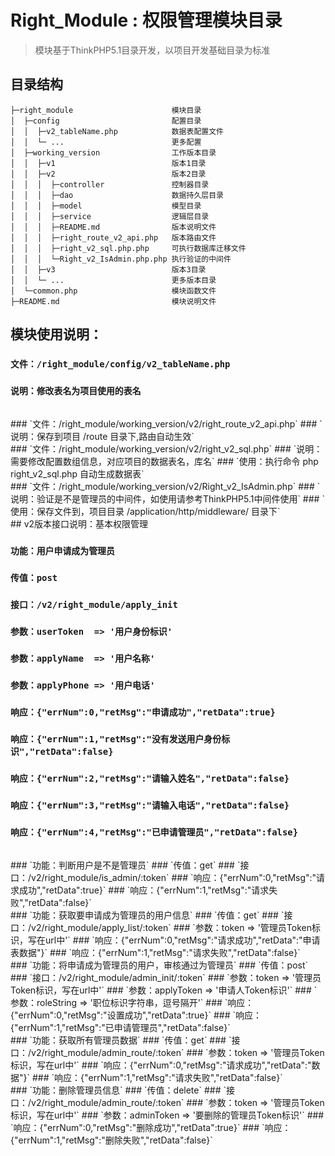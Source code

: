Right_Module : 权限管理模块目录
===============

> 模块基于ThinkPHP5.1目录开发，以项目开发基础目录为标准

## 目录结构

~~~
├─right_module                      模块目录
│  ├─config                         配置目录
│  │  ├─v2_tableName.php            数据表配置文件
│  │  └─ ...                        更多配置
│  ├─working_version                工作版本目录
│  │  ├─v1                          版本1目录
│  │  ├─v2                          版本2目录
│  │  │  ├─controller               控制器目录
│  │  │  ├─dao                      数据持久层目录
│  │  │  ├─model                    模型目录
│  │  │  ├─service                  逻辑层目录
│  │  │  ├─README.md                版本说明文件
│  │  │  ├─right_route_v2_api.php   版本路由文件
│  │  │  ├─right_v2_sql.php.php     可执行数据库迁移文件
│  │  │  └─Right_v2_IsAdmin.php.php 执行验证的中间件
│  │  ├─v3                          版本3目录
│  │  └─ ...                        更多版本目录      
│  └─common.php                     模块函数文件
├─README.md                         模块说明文件
~~~

## 模块使用说明：
### `文件：/right_module/config/v2_tableName.php`
### `说明：修改表名为项目使用的表名`
<br/>
### `文件：/right_module/working_version/v2/right_route_v2_api.php`
### `说明：保存到项目 /route 目录下,路由自动生效`
<br/>
### `文件：/right_module/working_version/v2/right_v2_sql.php`
### `说明：需要修改配置数组信息，对应项目的数据表名，库名`
### `使用：执行命令 php right_v2_sql.php 自动生成数据表`
<br/>
### `文件：/right_module/working_version/v2/Right_v2_IsAdmin.php`
### `说明：验证是不是管理员的中间件，如使用请参考ThinkPHP5.1中间件使用`
### `使用：保存文件到，项目目录 /application/http/middleware/ 目录下`
<br/>
## v2版本接口说明：基本权限管理

### `功能：用户申请成为管理员`
### `传值：post`
### `接口：/v2/right_module/apply_init`
### `参数：userToken  => '用户身份标识'`
### `参数：applyName  => '用户名称'`
### `参数：applyPhone => '用户电话'`
### `响应：{"errNum":0,"retMsg":"申请成功","retData":true}`
### `响应：{"errNum":1,"retMsg":"没有发送用户身份标识","retData":false}`
### `响应：{"errNum":2,"retMsg":"请输入姓名","retData":false}`
### `响应：{"errNum":3,"retMsg":"请输入电话","retData":false}`
### `响应：{"errNum":4,"retMsg":"已申请管理员","retData":false}`
<br/>
### `功能：判断用户是不是管理员`
### `传值：get`
### `接口：/v2/right_module/is_admin/:token`
### `响应：{"errNum":0,"retMsg":"请求成功","retData":true}`
### `响应：{"errNum":1,"retMsg":"请求失败","retData":false}`
<br/>
### `功能：获取要申请成为管理员的用户信息`
### `传值：get`
### `接口：/v2/right_module/apply_list/:token`
### `参数：token  => '管理员Token标识，写在url中'`
### `响应：{"errNum":0,"retMsg":"请求成功","retData":"申请表数据"}`
### `响应：{"errNum":1,"retMsg":"请求失败","retData":false}`
<br/>
### `功能：将申请成为管理员的用户，审核通过为管理员`
### `传值：post`
### `接口：/v2/right_module/admin_init/:token`
### `参数：token       => '管理员Token标识，写在url中'`
### `参数：applyToken  => '申请人Token标识'`
### `参数：roleString  => '职位标识字符串，逗号隔开'`
### `响应：{"errNum":0,"retMsg":"设置成功","retData":true}`
### `响应：{"errNum":1,"retMsg":"已申请管理员","retData":false}`
<br/>
### `功能：获取所有管理员数据`
### `传值：get`
### `接口：/v2/right_module/admin_route/:token`
### `参数：token       => '管理员Token标识，写在url中'`
### `响应：{"errNum":0,"retMsg":"请求成功","retData":"数据"}`
### `响应：{"errNum":1,"retMsg":"请求失败","retData":false}`
<br/>	
### `功能：删除管理员信息`
### `传值：delete`
### `接口：/v2/right_module/admin_route/:token`
### `参数：token       => '管理员Token标识，写在url中'`
### `参数：adminToken  => '要删除的管理员Token标识'`
### `响应：{"errNum":0,"retMsg":"删除成功","retData":true}`
### `响应：{"errNum":1,"retMsg":"删除失败","retData":false}`